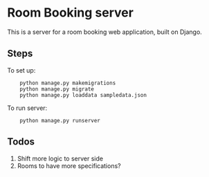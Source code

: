 # Room Booking server

This is a server for a room booking web application, built on Django.

## Steps
To set up:
```
    python manage.py makemigrations
    python manage.py migrate
    python manage.py loaddata sampledata.json
```
To run server:
```
    python manage.py runserver
```
## Todos

1. Shift more logic to server side
2. Rooms to have more specifications?